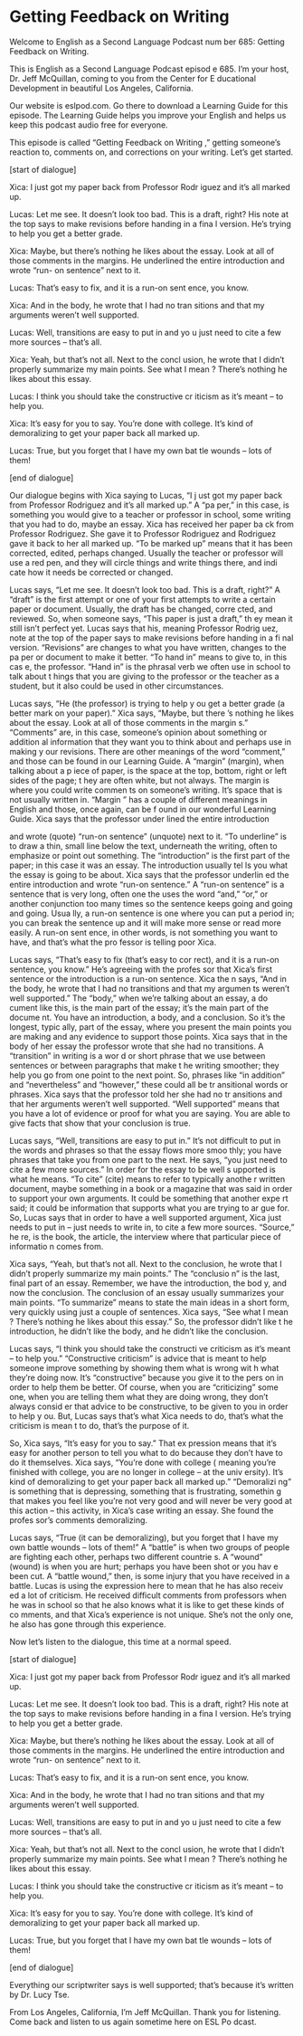 # Getting Feedback on Writing

Welcome to English as a Second Language Podcast num ber 685: Getting Feedback on Writing.

This is English as a Second Language Podcast episod e 685.  I’m your host, Dr. Jeff McQuillan, coming to you from the Center for E ducational Development in beautiful Los Angeles, California.

Our website is eslpod.com.  Go there to download a Learning Guide for this episode.  The Learning Guide helps you improve your  English and helps us keep this podcast audio free for everyone.

This episode is called “Getting Feedback on Writing ,” getting someone’s reaction to, comments on, and corrections on your writing.  Let’s get started.

[start of dialogue]

Xica:  I just got my paper back from Professor Rodr iguez and it’s all marked up.

Lucas:  Let me see.  It doesn’t look too bad.  This  is a draft, right?  His note at the top says to make revisions before handing in a fina l version.  He’s trying to help you get a better grade.

Xica:  Maybe, but there’s nothing he likes about the essay.  Look at all of those comments in the margins.  He underlined the entire introduction and wrote “run- on sentence” next to it.

Lucas:  That’s easy to fix, and it is a run-on sent ence, you know.

Xica:  And in the body, he wrote that I had no tran sitions and that my arguments weren’t well supported.

Lucas:  Well, transitions are easy to put in and yo u just need to cite a few more sources – that’s all.

Xica:  Yeah, but that’s not all.  Next to the concl usion, he wrote that I didn’t properly summarize my main points.  See what I mean ?  There’s nothing he likes about this essay.

Lucas:  I think you should take the constructive cr iticism as it’s meant – to help you.

 Xica:  It’s easy for you to say.  You’re done with college.  It’s kind of demoralizing to get your paper back all marked up.

Lucas:  True, but you forget that I have my own bat tle wounds – lots of them!

[end of dialogue]

Our dialogue begins with Xica saying to Lucas, “I j ust got my paper back from Professor Rodriguez and it’s all marked up.”  A “pa per,” in this case, is something you would give to a teacher or professor in school,  some writing that you had to do, maybe an essay.  Xica has received her paper ba ck from Professor Rodriguez.  She gave it to Professor Rodriguez and Rodriguez gave it back to her all marked up.  “To be marked up” means that it  has been corrected, edited, perhaps changed.  Usually the teacher or professor will use a red pen, and they will circle things and write things there, and indi cate how it needs be corrected or changed.

Lucas says, “Let me see.  It doesn’t look too bad.  This is a draft, right?”  A “draft” is the first attempt or one of your first attempts to write a certain paper or document.  Usually, the draft has be changed, corre cted, and reviewed.  So, when someone says, “This paper is just a draft,” th ey mean it still isn’t perfect yet.  Lucas says that his, meaning Professor Rodrig uez, note at the top of the paper says to make revisions before handing in a fi nal version.  “Revisions” are changes to what you have written, changes to the pa per or document to make it better.  “To hand in” means to give to, in this cas e, the professor.  “Hand in” is the phrasal verb we often use in school to talk about t hings that you are giving to the professor or the teacher as a student, but it also could be used in other circumstances.

Lucas says, “He (the professor) is trying to help y ou get a better grade (a better mark on your paper).”  Xica says, “Maybe, but there ’s nothing he likes about the essay.  Look at all of those comments in the margin s.”  “Comments” are, in this case, someone’s opinion about something or addition al information that they want you to think about and perhaps use in making y our revisions.  There are other meanings of the word “comment,” and those can  be found in our Learning Guide.  A “margin” (margin), when talking about a p iece of paper, is the space at the top, bottom, right or left sides of the page; t hey are often white, but not always.  The margin is where you could write commen ts on someone’s writing. It’s space that is not usually written in.  “Margin ” has a couple of different meanings in English and those, once again, can be f ound in our wonderful Learning Guide.  Xica says that the professor under lined the entire introduction

and wrote (quote) “run-on sentence” (unquote) next to it.  “To underline” is to draw a thin, small line below the text, underneath the writing, often to emphasize or point out something.  The “introduction” is the first part of the paper; in this case it was an essay.  The introduction usually tel ls you what the essay is going to be about.  Xica says that the professor underlin ed the entire introduction and wrote “run-on sentence.”  A “run-on sentence” is a sentence that is very long, often one the uses the word “and,” “or,” or another  conjunction too many times so the sentence keeps going and going and going.  Usua lly, a run-on sentence is one where you can put a period in; you can break the sentence up and it will make more sense or read more easily.  A run-on sent ence, in other words, is not something you want to have, and that’s what the pro fessor is telling poor Xica.

Lucas says, “That’s easy to fix (that’s easy to cor rect), and it is a run-on sentence, you know.”  He’s agreeing with the profes sor that Xica’s first sentence or the introduction is a run-on sentence.  Xica the n says, “And in the body, he wrote that I had no transitions and that my argumen ts weren’t well supported.” The “body,” when we’re talking about an essay, a do cument like this, is the main part of the essay; it’s the main part of the docume nt.  You have an introduction, a body, and a conclusion.  So it’s the longest, typic ally, part of the essay, where you present the main points you are making and any evidence to support those points.  Xica says that in the body of her essay the professor wrote that she had no transitions.  A “transition” in writing is a wor d or short phrase that we use between sentences or between paragraphs that make t he writing smoother; they help you go from one point to the next point.  So, phrases like “in addition” and “nevertheless” and “however,” these could all be tr ansitional words or phrases. Xica says that the professor told her she had no tr ansitions and that her arguments weren’t well supported.  “Well supported”  means that you have a lot of evidence or proof for what you are saying.  You are  able to give facts that show that your conclusion is true.

Lucas says, “Well, transitions are easy to put in.”   It’s not difficult to put in the words and phrases so that the essay flows more smoo thly; you have phrases that take you from one part to the next.  He says, “you just need to cite a few more sources.”  In order for the essay to be well s upported is what he means. “To cite” (cite) means to refer to typically anothe r written document, maybe something in a book or a magazine that was said in order to support your own arguments.  It could be something that another expe rt said; it could be information that supports what you are trying to ar gue for.  So, Lucas says that in order to have a well supported argument, Xica just needs to put in – just needs to write in, to cite a few more sources.  “Source,” he re, is the book, the article, the interview where that particular piece of informatio n comes from.

Xica says, “Yeah, but that’s not all.  Next to the conclusion, he wrote that I didn’t properly summarize my main points.”  The “conclusio n” is the last, final part of an essay.  Remember, we have the introduction, the bod y, and now the conclusion. The conclusion of an essay usually summarizes your main points.  “To summarize” means to state the main ideas in a short  form, very quickly using just a couple of sentences.  Xica says, “See what I mean ?  There’s nothing he likes about this essay.”  So, the professor didn’t like t he introduction, he didn’t like the body, and he didn’t like the conclusion.

Lucas says, “I think you should take the constructi ve criticism as it’s meant – to help you.”  “Constructive criticism” is advice that  is meant to help someone improve something by showing them what is wrong wit h what they’re doing now. It’s “constructive” because you give it to the pers on in order to help them be better.  Of course, when you are “criticizing” some one, when you are telling them what they are doing wrong, they don’t always consid er that advice to be constructive, to be given to you in order to help y ou.  But, Lucas says that’s what Xica needs to do, that’s what the criticism is mean t to do, that’s the purpose of it.

So, Xica says, “It’s easy for you to say.”  That ex pression means that it’s easy for another person to tell you what to do because they don’t have to do it themselves.  Xica says, “You’re done with college ( meaning you’re finished with college, you are no longer in college – at the univ ersity).  It’s kind of demoralizing to get your paper back all marked up.”  “Demoralizi ng” is something that is depressing, something that is frustrating, somethin g that makes you feel like you’re not very good and will never be very good at  this action – this activity, in Xica’s case writing an essay.  She found the profes sor’s comments demoralizing.

Lucas says, “True (it can be demoralizing), but you  forget that I have my own battle wounds – lots of them!”  A “battle” is when two groups of people are fighting each other, perhaps two different countrie s.  A “wound” (wound) is when you are hurt; perhaps you have been shot or you hav e been cut.  A “battle wound,” then, is some injury that you have received  in a battle.  Lucas is using the expression here to mean that he has also receiv ed a lot of criticism.  He received difficult comments from professors when he  was in school so that he also knows what it is like to get these kinds of co mments, and that Xica’s experience is not unique.  She’s not the only one, he also has gone through this experience.

Now let’s listen to the dialogue, this time at a normal speed.

[start of dialogue]

Xica:  I just got my paper back from Professor Rodr iguez and it’s all marked up.

Lucas:  Let me see.  It doesn’t look too bad.  This  is a draft, right?  His note at the top says to make revisions before handing in a fina l version.  He’s trying to help you get a better grade.

Xica:  Maybe, but there’s nothing he likes about the essay.  Look at all of those comments in the margins.  He underlined the entire introduction and wrote “run- on sentence” next to it.

Lucas:  That’s easy to fix, and it is a run-on sent ence, you know.

Xica:  And in the body, he wrote that I had no tran sitions and that my arguments weren’t well supported.

Lucas:  Well, transitions are easy to put in and yo u just need to cite a few more sources – that’s all.

Xica:  Yeah, but that’s not all.  Next to the concl usion, he wrote that I didn’t properly summarize my main points.  See what I mean ?  There’s nothing he likes about this essay.

Lucas:  I think you should take the constructive cr iticism as it’s meant – to help you.

Xica:  It’s easy for you to say.  You’re done with college.  It’s kind of demoralizing to get your paper back all marked up.

Lucas:  True, but you forget that I have my own bat tle wounds – lots of them!

[end of dialogue]

Everything our scriptwriter says is well supported;  that’s because it’s written by Dr. Lucy Tse.

From Los Angeles, California, I’m Jeff McQuillan.  Thank you for listening.  Come back and listen to us again sometime here on ESL Po dcast.



